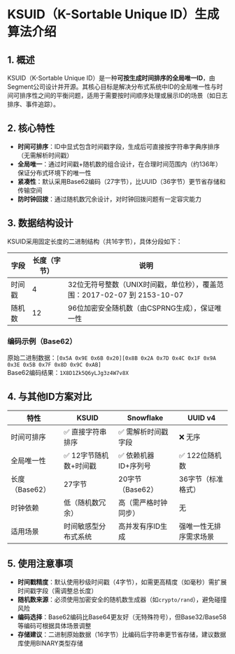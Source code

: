 # KSUID（K-Sortable Unique ID）生成算法介绍

## 1. 概述
KSUID（K-Sortable Unique ID）是一种**可按生成时间排序的全局唯一ID**，由Segment公司设计并开源。其核心目标是解决分布式系统中ID的全局唯一性与时间可排序性之间的平衡问题，适用于需要按时间顺序处理或展示ID的场景（如日志排序、事件追踪）。

## 2. 核心特性
- **时间可排序**：ID中显式包含时间戳字段，生成后可直接按字符串字典序排序（无需解析时间戳）
- **全局唯一**：通过时间戳+随机数的组合设计，在合理时间范围内（约136年）保证分布式环境下的唯一性
- **紧凑性**：默认采用Base62编码（27字节），比UUID（36字节）更节省存储和传输空间
- **防时钟回拨**：通过随机数冗余设计，对时钟回拨问题有一定容灾能力

## 3. 数据结构设计
KSUID采用固定长度的二进制结构（共16字节），具体分段如下：

| 字段       | 长度（字节） | 说明                                                                 |
|------------|--------------|----------------------------------------------------------------------|
| 时间戳     | 4            | 32位无符号整数（UNIX时间戳，单位秒），覆盖范围：2017-02-07 到 2153-10-07 |
| 随机数     | 12           | 96位加密安全随机数（由CSPRNG生成），保证唯一性                        |

### 编码示例（Base62）
原始二进制数据：`[0x5A 0x9E 0x6B 0x20][0x8B 0x2A 0x7D 0x4C 0x1F 0x9A 0x3E 0x5B 0x7F 0x8D 0x9C 0xAB]`  
Base62编码结果：`1X8D1Zk5Q6yLJg3z4W7v8X`

## 4. 与其他ID方案对比
| 特性         | KSUID                  | Snowflake              | UUID v4               |
|--------------|------------------------|------------------------|-----------------------|
| 时间可排序   | ✅ 直接字符串排序       | ✅ 需解析时间戳字段     | ❌ 无序                |
| 全局唯一性   | ✅ 12字节随机数+时间戳  | ✅ 依赖机器ID+序列号   | ✅ 122位随机数         |
| 长度（Base62）| 27字节                 | 20字节（Base62）       | 36字节（标准格式）     |
| 时钟依赖     | 低（随机数冗余）       | 高（需严格时钟同步）    | 无                    |
| 适用场景     | 时间敏感型分布式系统   | 高并发有序ID生成       | 强唯一性无排序需求场景 |

## 5. 使用注意事项
- **时间戳精度**：默认使用秒级时间戳（4字节），如需更高精度（如毫秒）需扩展时间戳字段（需调整总长度）
- **随机数来源**：必须使用加密安全的随机数生成器（如`crypto/rand`），避免碰撞风险
- **编码选择**：Base62编码比Base64更友好（无特殊符号），但Base32/Base58等编码可根据具体场景调整
- **存储建议**：二进制原始数据（16字节）比编码后字符串更节省存储，建议数据库使用BINARY类型存储